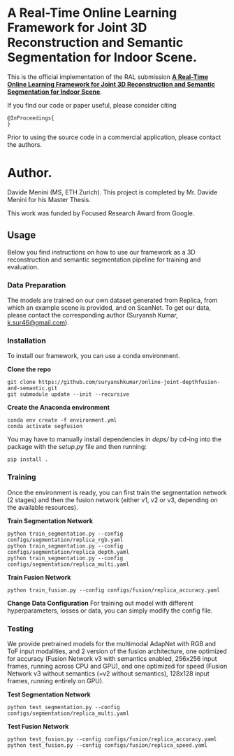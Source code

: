 # A Real-Time Online Learning Framework for Joint 3D Reconstruction and Semantic Segmentation for Indoor Scene.

This is the official implementation of the RAL submission [**A Real-Time Online Learning Framework for Joint 3D Reconstruction and Semantic Segmentation for Indoor Scene**](link). 

If you find our code or paper useful, please consider citing

    @InProceedings{
    }

Prior to using the source code in a commercial application, please contact the authors.

# Author. 
Davide Menini (MS, ETH Zurich). This project is completed by Mr. Davide Menini for his Master Thesis.

This work was funded by Focused Research Award from Google.

## Usage

Below you find instructions on how to use our framework as a 3D reconstruction and semantic segmentation pipeline for training and evaluation.

### Data Preparation
The models are trained on our own dataset generated from Replica, from which an example scene is provided, and on ScanNet.
To get our data, please contact the corresponding author (Suryansh Kumar, k.sur46@gmail.com).

### Installation

To install our framework, you can use a conda environment.

**Clone the repo**

<pre><code>git clone https://github.com/suryanshkumar/online-joint-depthfusion-and-semantic.git
git submodule update --init --recursive
</code></pre>

**Create the Anaconda environment**
<pre><code>conda env create -f environment.yml
conda activate segfusion
</code></pre>

You may have to manually install dependencies in *deps/* by cd-ing into the package with the *setup.py* file and then running:
<pre><code>pip install .
</code></pre>

### Training
Once the environment is ready, you can first train the segmentation network (2 stages) and then the fusion network (either v1, v2 or v3, depending on the available resources).

**Train Segmentation Network**
<pre><code>python train_segmentation.py --config configs/segmentation/replica_rgb.yaml
python train_segmentation.py --config configs/segmentation/replica_depth.yaml
python train_segmentation.py --config configs/segmentation/replica_multi.yaml
</code></pre>

**Train Fusion Network**
<pre><code>python train_fusion.py --config configs/fusion/replica_accuracy.yaml
</code></pre>

**Change Data Configuration**
For training out model with different hyperparameters, losses or data, you can simply modify the config file. 

### Testing
We provide pretrained models for the multimodal AdapNet with RGB and ToF input modalities, and 2 version of the fusion architecture, one optimized for accuracy (Fusion Network v3 with semantics enabled, 256x256 input frames, running across CPU and GPU), and one optimized for speed (Fusion Network v3 without semantics (=v2 without semantics), 128x128 input frames, running entirely on GPU).

**Test Segmentation Network**
<pre><code>python test_segmentation.py --config configs/segmentation/replica_multi.yaml
</code></pre>

**Test Fusion Network**
<pre><code>python test_fusion.py --config configs/fusion/replica_accuracy.yaml
python test_fusion.py --config configs/fusion/replica_speed.yaml
</code></pre>
